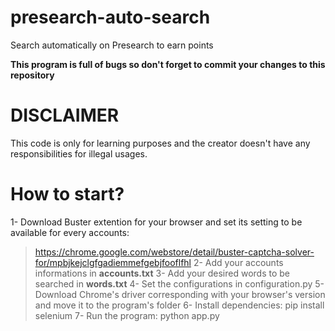 # presearch-auto-search
Search automatically on Presearch to earn points

**This program is full of bugs so don't forget to commit your changes to this repository**

# DISCLAIMER
This code is only for learning purposes and the creator doesn't have any responsibilities for illegal usages.

# How to start?
1- Download Buster extention for your browser and set its setting to be available for every accounts:
> https://chrome.google.com/webstore/detail/buster-captcha-solver-for/mpbjkejclgfgadiemmefgebjfooflfhl
2- Add your accounts informations in **accounts.txt**
3- Add your desired words to be searched in **words.txt**
4- Set the configurations in configuration.py
5- Download Chrome's driver corresponding with your browser's version and move it to the program's folder
6- Install dependencies: 
> pip install selenium
7- Run the program:
> python app.py
